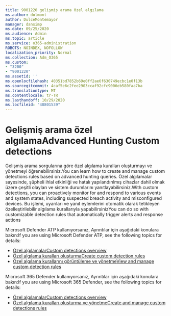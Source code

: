 ```yaml
---
title: 9001220 gelişmiş arama özel algılama
ms.author: dolmont
author: DulceMontemayor
manager: dansimp
ms.date: 09/25/2020
ms.audience: Admin
ms.topic: article
ms.service: o365-administration
ROBOTS: NOINDEX, NOFOLLOW
localization_priority: Normal
ms.collection: Adm_O365
ms.custom:
- "3200"
- "9001220"
ms.assetid: ''
ms.openlocfilehash: 40351bd7852b69e0ff2ae6f630749ecbc1e0f13b
ms.sourcegitcommit: 4caf5e6c2fee2903ccaf92cfc9006eb580faa7ba
ms.translationtype: MT
ms.contentlocale: tr-TR
ms.lasthandoff: 10/29/2020
ms.locfileid: "48801539"
---
```

# <a name="advanced-hunting-custom-detections"></a><span data-ttu-id="59f38-102">Gelişmiş arama özel algılama</span><span class="sxs-lookup"><span data-stu-id="59f38-102">Advanced Hunting Custom detections</span></span>

<span data-ttu-id="59f38-103">Gelişmiş arama sorgularına göre özel algılama kuralları oluşturmayı ve yönetmeyi öğrenebilirsiniz.</span><span class="sxs-lookup"><span data-stu-id="59f38-103">You can learn how to create and manage custom detections rules based on advanced hunting queries.</span></span> <span data-ttu-id="59f38-104">Özel algılamalar sayesinde, şüpheli ihlal etkinliği ve hatalı yapılandırılmış cihazlar dahil olmak üzere çeşitli olayları ve sistem durumlarını yanıtlayabilirsiniz.</span><span class="sxs-lookup"><span data-stu-id="59f38-104">With custom detections, you can proactively monitor for and respond to various events and system states, including suspected breach activity and misconfigured devices.</span></span> <span data-ttu-id="59f38-105">Bu işlemi, uyarıları ve yanıt eylemlerini otomatik olarak tetikleyen özelleştirilebilir algılama kurallarıyla yapabilirsiniz</span><span class="sxs-lookup"><span data-stu-id="59f38-105">You can do so with customizable detection rules that automatically trigger alerts and response actions</span></span>
  
<span data-ttu-id="59f38-106">Microsoft Defender ATP kullanıyorsanız, Ayrıntılar için aşağıdaki konulara bakın:</span><span class="sxs-lookup"><span data-stu-id="59f38-106">If you are using Microsoft Defender ATP, see the following topics for details:</span></span> 
- [<span data-ttu-id="59f38-107">Özel algılamalar</span><span class="sxs-lookup"><span data-stu-id="59f38-107">Custom detections overview</span></span>](https://docs.microsoft.com/windows/security/threat-protection/microsoft-defender-atp/overview-custom-detections)
- [<span data-ttu-id="59f38-108">Özel algılama kuralları oluşturma</span><span class="sxs-lookup"><span data-stu-id="59f38-108">Create custom detection rules</span></span>](https://docs.microsoft.com/windows/security/threat-protection/microsoft-defender-atp/custom-detection-rules)
- [<span data-ttu-id="59f38-109">Özel algılama kurallarını görüntüleme ve yönetme</span><span class="sxs-lookup"><span data-stu-id="59f38-109">View and manage custom detection rules</span></span>](https://docs.microsoft.com/windows/security/threat-protection/microsoft-defender-atp/custom-detections-manage)

<span data-ttu-id="59f38-110">Microsoft 365 Defender kullanıyorsanız, Ayrıntılar için aşağıdaki konulara bakın:</span><span class="sxs-lookup"><span data-stu-id="59f38-110">If you are using Microsoft 365 Defender, see the following topics for details:</span></span> 
- [<span data-ttu-id="59f38-111">Özel algılamalar</span><span class="sxs-lookup"><span data-stu-id="59f38-111">Custom detections overview</span></span>](https://docs.microsoft.com/microsoft-365/security/mtp/custom-detections-overview)
- [<span data-ttu-id="59f38-112">Özel algılama kuralları oluşturma ve yönetme</span><span class="sxs-lookup"><span data-stu-id="59f38-112">Create and manage custom detections rules</span></span>](https://docs.microsoft.com/microsoft-365/security/mtp/custom-detection-rules)
